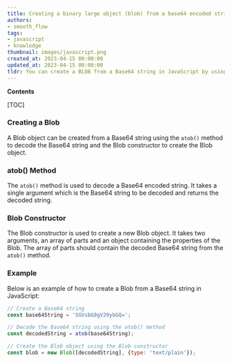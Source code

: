 ```yaml
---
title: Creating a binary large object (blob) from a base64 encoded string in javascript
authors:
- smooth_flow
tags:
- javascript
- knowledge
thumbnail: images/javascript.png
created_at: 2023-04-15 00:00:00
updated_at: 2023-04-15 00:00:00
tldr: You can create a BLOB from a Base64 string in JavaScript by using the atob() function.
---
```


**Contents**

[TOC]

### Creating a Blob

A Blob object can be created from a Base64 string using the `atob()` method to decode the Base64 string and the Blob constructor to create the Blob object.

### atob() Method

The `atob()` method is used to decode a Base64 encoded string. It takes a single argument which is the Base64 string to be decoded and returns the decoded string.

### Blob Constructor

The Blob constructor is used to create a new Blob object. It takes two arguments, an array of parts and an object containing the properties of the Blob. The array of parts should contain the decoded Base64 string from the `atob()` method.

### Example

Below is an example of how to create a Blob from a Base64 string in JavaScript:

```javascript
// Create a Base64 string
const base64String = 'SGVsbG8gV29ybGQ=';

// Decode the Base64 string using the atob() method
const decodedString = atob(base64String);

// Create the Blob object using the Blob constructor
const blob = new Blob([decodedString], {type: 'text/plain'});
```
